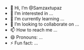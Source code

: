 - 👋 Hi, I’m @Samzaxtupaz
- 👀 I’m interested in ...
- 🌱 I’m currently learning ...
- 💞️ I’m looking to collaborate on ...
- 📫 How to reach me ...
- 😄 Pronouns: ...
- ⚡ Fun fact: ...

<!---
Samzaxtupaz/Samzaxtupaz is a ✨ special ✨ repository because its `README.md` (this file) appears on your GitHub profile.
You can click the Preview link to take a look at your changes.
--->
